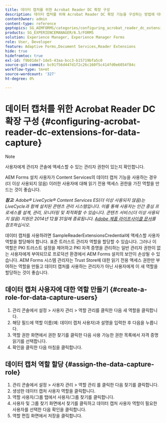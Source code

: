 ```yaml
---
title: 데이터 캡처를 위한 Acrobat Reader DC 확장 구성
description: 데이터 캡처를 위해 Acrobat Reader DC 확장 기능을 구성하는 방법에 대해 알아봅니다.
contentOwner: admin
content-type: reference
geptopics: SG_AEMFORMS/categories/configuring_acrobat_reader_dc_extensions
products: SG_EXPERIENCEMANAGER/6.5/FORMS
solution: Experience Manager, Experience Manager Forms
role: User, Developer
feature: Adaptive Forms,Document Services,Reader Extensions
hide: true
hidefromtoc: true
exl-id: f9b01de7-1de5-43aa-bcc3-b15719bfa5c0
source-git-commit: bc91f56d447d1f2c26c160f5c414fd0e6054f84c
workflow-type: tm+mt
source-wordcount: '327'
ht-degree: 0%

---
```


# 데이터 캡처를 위한 Acrobat Reader DC 확장 구성 {#configuring-acrobat-reader-dc-extensions-for-data-capture}

>[!NOTE]
> 
> 사용자에게 관리자 콘솔에 액세스할 수 있는 관리자 권한이 있는지 확인합니다.

AEM Forms 설치 사용자가 Content Services의 데이터 캡처 기능을 사용하는 경우(더 이상 사용되지 않음) 이러한 사용자에 대해 읽기 전용 액세스 권한을 가진 역할을 만드는 것이 좋습니다.

***참고&#x200B;**: Adobe® LiveCycle® Content Services ES(더 이상 사용되지 않음)는 LiveCycle과 함께 설치된 콘텐츠 관리 시스템입니다. 이를 통해 사용자는 인간 중심 프로세스를 설계, 관리, 모니터링 및 최적화할 수 있습니다. 콘텐츠 서비스(더 이상 사용되지 않음) 지원은 2014년 12월 31일에 종료됩니다. [Adobe 제품 라이프사이클 문서](https://helpx.adobe.com/kr/support/programs/eol-matrix.html)를 참조하십시오.*

데이터 캡처를 사용하려면 SampleReaderExtensionsCredential에 액세스할 사용자 역할을 할당해야 합니다. 표준 트러스트 관리자 역할을 할당할 수 있습니다. 그러나 이 역할은 PKI 트러스트 설정을 제어하고 PKI 자격 증명을 관리하는 일반 관리자 권한이 없는 사용자에게 부여되므로 프로덕션 환경에서 AEM Forms 설치의 보안이 손상될 수 있습니다. AEM Forms 시스템 관리자는 Trust Store에 대한 읽기 전용 액세스 권한만 부여하는 역할을 만들고 데이터 캡처를 사용하는 관리자가 아닌 사용자에게 이 새 역할을 할당하는 것이 좋습니다.

## 데이터 캡처 사용자에 대한 역할 만들기 {#create-a-role-for-data-capture-users}

1. 관리 콘솔에서 설정 > 사용자 관리 > 역할 관리를 클릭한 다음 새 역할을 클릭합니다.
1. 해당 필드에 역할 이름(예: 데이터 캡처 사용자)과 설명을 입력한 후 다음을 누릅니다.
1. 역할 권한 화면에서 권한 찾기를 클릭한 다음 사용 가능한 권한 목록에서 자격 증명 읽기를 선택합니다.
1. 확인을 클릭한 다음 마침을 클릭합니다.

## 데이터 캡처 역할 할당 {#assign-the-data-capture-role}

1. 관리 콘솔에서 설정 > 사용자 관리 > 역할 관리 를 클릭한 다음 찾기를 클릭합니다.
1. 생성한 데이터 캡처 사용자 역할을 클릭합니다.
1. 역할 사용자/그룹 탭에서 사용자/그룹 찾기를 클릭합니다.
1. 사용자 및 그룹 찾기 화면에서 찾기를 클릭하고 데이터 캡처 사용자 역할이 필요한 사용자를 선택한 다음 확인을 클릭합니다.
1. 역할 편집 화면에서 저장을 클릭합니다.

